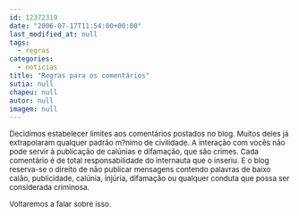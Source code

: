 ```yaml
---
id: 12372319
date: "2006-07-17T11:54:00+00:00"
last_modified_at: null
tags:
  - regras
categories:
  - noticias
title: "Regras para os comentários"
sutia: null
chapeu: null
autor: null
imagem: null
---
```

<p><FONT size=2></p>
<p><P>Decidimos estabelecer limites aos comentários postados no blog. Muitos deles já extrapolaram qualquer padrão m?nimo de civilidade. A interação com vocês não pode servir à publicação de calúnias e difamação, que são crimes. Cada comentário é de total responsabilidade do internauta que o inseriu. E o blog reserva-se o direito de não publicar mensagens contendo palavras de baixo calão, publicidade, calúnia, injúria, difamação ou qualquer conduta que possa ser considerada criminosa.</P></p>
<p><P>Voltaremos a falar sobre isso.</FONT></P> </p>
